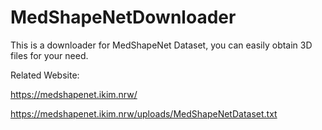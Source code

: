 # MedShapeNetDownloader
This is a downloader for MedShapeNet Dataset, you can easily obtain 3D files for your need.


Related Website:

https://medshapenet.ikim.nrw/

https://medshapenet.ikim.nrw/uploads/MedShapeNetDataset.txt
